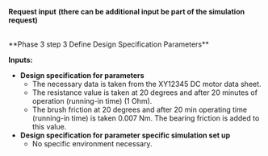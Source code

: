 **Request input**
**(there can be additional input be part of the simulation request)**

<br>
**Phase 3 step 3 Define Design Specification Parameters**

**Inputs:**

* **Design specification for parameters**
    * The necessary data is taken from the XY12345 DC motor data sheet.
    * The resistance value is taken at 20 degrees and after 20 minutes of operation (running-in time) (1 Ohm).
    * The brush friction at 20 degrees and after 20 min operating time (running-in time) is taken 0.007 Nm. The bearing friction is added to this value.
* **Design specification for parameter specific simulation set up**
    * No specific environment necessary.